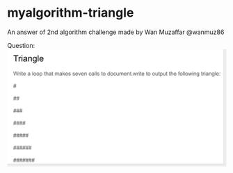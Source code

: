 # myalgorithm-triangle
An answer of 2nd algorithm challenge made by Wan Muzaffar @wanmuz86

Question:
![Question](https://github.com/ammarsdc/myalgorithm-triangle/blob/master/question.png)
